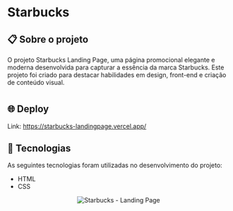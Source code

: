 # Starbucks

## 📋 Sobre o projeto

O projeto Starbucks Landing Page, uma página promocional elegante e moderna desenvolvida para capturar a essência da marca Starbucks. Este projeto foi criado para destacar habilidades em design, front-end e criação de conteúdo visual.


#

## 🌐 Deploy

Link: https://starbucks-landingpage.vercel.app/

## 🚀 Tecnologias

As seguintes tecnologias foram utilizadas no desenvolvimento do projeto:

- HTML
- CSS

<div align="center">
    <img src="./assets/images/starbucks-lp.png" alt="Starbucks - Landing Page" /> 
</div
